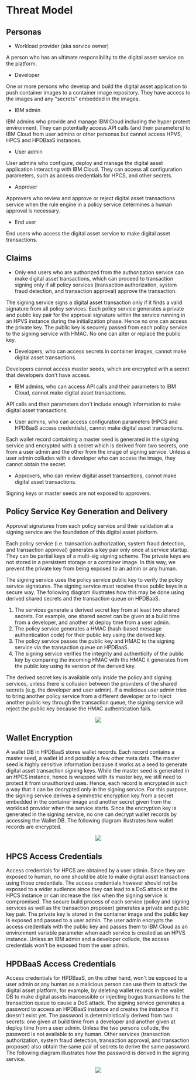 # Threat Model

## Personas

- Workload provider (aka service owner)

A person who has an ultimate responsibility to the digital asset service on the platform.

- Developer

One or more persons who develop and build the digital asset application to push container images to a container image repository. They have access to the images and any "secrets" embedded in the images.

- IBM admin

IBM admins who provide and manage IBM Cloud including the hyper protect environment. They can potentially access API calls (and their parameters) to IBM Cloud from user admins or other personas but 
cannot access HPVS, HPCS and HPDBaaS instances.

- User admin

User admins who configure, deploy and manage the digital asset application interacting with IBM Cloud. They can access all configuration parameters, such as access credentials for HPCS, 
and other secrets.

- Approver

Approvers who review and approve or reject digital asset transactions service when the rule engine in a policy service determines a human approval is necessary.

- End user

End users who access the digital asset service to make digital asset transactions.

## Claims

- Only end users who are authorized from the authorization service can make digital asset transactions, which can proceed to transaction signing only if all policy services (transaction authorization, 
system fraud detection, and transaction approval) approve the transaction. 

The signing service signs a digital asset transaction only if it finds a valid signature from all policy services. Each policy service generates a private and public key pair for the approval signature
within the service running in an HPVS instance during the initialization phase. Hence no one can access the private key. The public key is securely passed from each policy service to the signing service with HMAC.
No one can alter or replace the public key.

- Developers, who can access secrets in container images, cannot make digital asset transactions.

Developers cannot access master seeds, which are encrypted with a secret that developers don't have access.

- IBM admins, who can access API calls and their parameters to IBM Cloud, cannot make digital asset transactions. 

API calls and their parameters don't include enough information to make digital asset transactions.

- User admins, who can access configuration parameters (HPCS and HPDBaaS access credentials), cannot make digital asset transactions. 

Each wallet record containing a master seed is generated in the signing service and encrypted with a secret which is derived from two secrets, one from a user admin and the other from the image of signing service.
Unless a user admin colludes with a developer who can access the image, they cannot obtain the secret.

- Approvers, who can review digital asset transactions, cannot make digital asset transactions.

Signing keys or master seeds are not exposed to approvers.

## Policy Service Key Generation and Delivery

Approval signatures from each policy service and their validation at a signing service are the foundation of this digital asset platform. 

Each policy service (i.e. transaction authorization, 
system fraud detection, and transaction approval) generates a key pair only once at service startup. They can be partial keys of a multi-sig signing scheme.
The private keys are not stored in a persistent storage or a container image. In this way, we prevent the private key from being exposed to an admin or any human.

The signing service uses the policy service public key to verify the policy service signatures.  The signing service must receive these public keys in a secure way. The following diagram illustrates how this may be done using derived shared secrets and the transaction queue on HPDBaaS.
1) The services generate a derived secret key from at least two shared secrets.  For example, one shared secret can be given at a build time from a developer, and another at deploy time from a user admin. 
2) The policy service generates a HMAC (hash-based message authentication code) for their public key using the derived key.
3) The policy service passes the public key and HMAC to the signing service via the transaction queue on HPDBaaS.
3) The signing service verifies the integrity and authenticity of the public key by comparing the incoming HMAC with the HMAC it generates from the public key using its version of the derived key.

The derived secret key is available only inside the policy and signing services, unless there is collusion between the providers of the shared secrets (e.g. the developer and user admin).  If a malicious user admin tries to bring another policy service
from a different developer or to inject another public key through the transaction queue, the signing service will reject the public key because the HMAC authentication fails.

<p align="center">
  <img src="./images/secure-public-key-delivery.png">
</p>

## Wallet Encryption

A wallet DB in HPDBaaS stores wallet records. Each record contains a master seed, a wallet id and possibly a few other meta data. The master seed is highly sensitive information because it works as a seed
to generate digital asset transaction signing keys. While the master seed is generated in an HPCS instance, hence is wrapped with its master key, we still need to protect it from unauthorized uses. 
Hence, each record is encrypted in such a way that it can be decrypted only in the signing service.  For this purpose, the signing service derives a symmetric encryption key from a secret embedded 
in the container image and another secret given from the workload provider when the service starts. Since the encryption key is generated in the signing service, no one can decrypt wallet records by accessing the Wallet DB. The following diagram illustrates how wallet records are encrypted.

<p align="center">
  <img src="./images/secure-wallet-encryption.png">
</p>

## HPCS Access Credentials

Access credentials for HPCS are obtained by a user admin. Since they are exposed to human, no one should be able to make digital asset transactions using those credentials.
The access credentials however should not be exposed to a wider audience since they can lead to a DoS attack at the HPCS instance or can increase the risk when the signing service is compromised. 
The secure build process of each service (policy and signing services as well as the transaction proposer) generates a private and public key pair. The private key is stored in the container image and
the public key is exposed and passed to a user admin. The user admin encrypts the access credentials with the public key and passes them to IBM Cloud as an environment variable parameter
when each service is created as an HPVS instance. Unless an IBM admin and a developer collude, the access credentials won't be exposed from the user admin. 


## HPDBaaS Access Credentials

Access credentials for HPDBaaS, on the other hand, won't be exposed to a user admin or any human as a malicious person can use them to attack the digital asset platform, for example, by
deleting wallet records in the wallet DB to make digital assets inaccessible or injecting bogus transactions to the transaction queue to cause a DoS attack.
The signing service generates a password to access an HPDBaaS instance and creates the instance if it doesn't exist yet. The password is deterministically derived from two secrets: one given at build time
from a developer and another given at deploy time from a user admin. Unless the two persons collude, the password is not available to any human.
Other services (transaction authorization, system fraud detection, transaction approval, and transaction proposer) also obtain the same pair of secrets to derive the same password. 
The following diagram illustrates how the password is derived in the signing service.

<p align="center">
  <img src="./images/hpdbaas-password.png">
</p>
